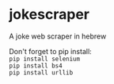 # jokescraper
A joke web scraper in hebrew

Don't forget to pip install:  
```pip install selenium```  
```pip install bs4```  
```pip install urllib```
